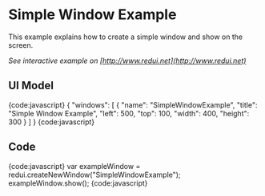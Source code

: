 # Simple Window Example

This example explains how to create a simple window and show on the screen.

_See interactive example on [http://www.redui.net](http://www.redui.net)_

## UI Model

{code:javascript}
{
    "windows": [
        {
            "name": "SimpleWindowExample",
            "title": "Simple Window Example",
            "left": 500,
            "top": 100,
            "width": 400,
            "height": 300
        }
    ]
}
{code:javascript}

## Code

{code:javascript}
var exampleWindow = redui.createNewWindow("SimpleWindowExample");
exampleWindow.show();
{code:javascript}